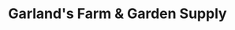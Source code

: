 ---
title: "Garland's Farm & Garden Supply"
url: /robbinsville/garlands-farm-and-garden-supply/
shop: garden centre
---